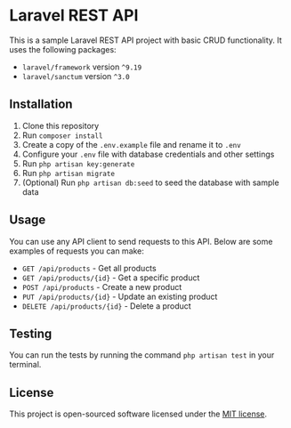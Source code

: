 # Laravel REST API

This is a sample Laravel REST API project with basic CRUD functionality. It uses the following packages:

- `laravel/framework` version `^9.19`
- `laravel/sanctum` version `^3.0`

## Installation

1. Clone this repository
2. Run `composer install`
3. Create a copy of the `.env.example` file and rename it to `.env`
4. Configure your `.env` file with database credentials and other settings
5. Run `php artisan key:generate`
6. Run `php artisan migrate`
7. (Optional) Run `php artisan db:seed` to seed the database with sample data

## Usage

You can use any API client to send requests to this API. Below are some examples of requests you can make:

- `GET /api/products` - Get all products
- `GET /api/products/{id}` - Get a specific product
- `POST /api/products` - Create a new product
- `PUT /api/products/{id}` - Update an existing product
- `DELETE /api/products/{id}` - Delete a product

## Testing

You can run the tests by running the command `php artisan test` in your terminal.

## License

This project is open-sourced software licensed under the [MIT license](https://opensource.org/licenses/MIT).
